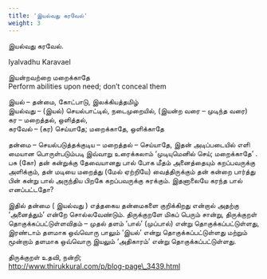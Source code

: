 ```yaml
---
title: 'இயல்வது கரவேல்'
weight: 3
---
```

 

இயல்வது கரவேல்.

Iyalvadhu Karavael

இயன்றவற்றை மறைக்காதே  
Perform abilities upon need; don’t conceal them

இயல் – தன்மை, கோட்பாடு, இலக்கியத்தமிழ்  
இயல்வது – (இயல்) செயல்பாட்டில், நடைமுறையில், (இயன்ற வரை – முடிந்த வரை)  
கர – மறைத்தல், ஒளித்தல்,  
கரவேல் – (கர) செய்யாதே; மறைக்காதே, ஒளிக்காதே

தன்மை – செயல்படுத்தக்குடிய – மறைத்தல் – செய்யாதே, இதன் அடிப்படையில் எளி மையான பொருள்படும்படி இவ்வாறு உரைக்கலாம் ‘முடியுமெனில் செய்; மறைக்காதே’ . பசு (கோ) தன் கன்றுக்கு தேவையானது பால் போக மீதம் அனைத்தையும் கறப்பவருக்கு அளிக்கும், தன் மடியை மறைத்து (மேல் ஏற்றியே) வைத்திருக்கும் தன் கன்றை பார்த்து பின் கன்று பால் அருந்திய பிறகே கறப்பவருக்கு சுரக்கும். இதனாலையே கரந்த பால் எனப்பட்டதோ?

இதில் தன்மை ( இயல்வது ) எத்தகைய தன்மைகளை குறிக்கிறது என்றால் அதற்கு ‘அனைத்தும்’ என்றே சொல்லவேண்டும். திருக்குறளே மிகப் பெரும் சான்று, திருக்குறள் தொகுக்கப்பட்டுள்ளவிதம் – முதல் தளம் ‘பால்’ (முப்பால்) என்று தொகுக்கப்பட்டுள்ளது, இரண்டாம் தளமாக ஒவ்வொரு பாலும் ‘இயல்’ என்று தொகுக்கப்பட்டுள்ளது மற்றும் மூன்றாம் தளமாக ஒவ்வொரு இயலும் ‘அதிகாரம்’ என்று தொகுக்கப்பட்டுள்ளது.

திருக்குறள் உதவி, நன்றி;  
http://www.thirukkural.com/p/blog-page\_3439.html